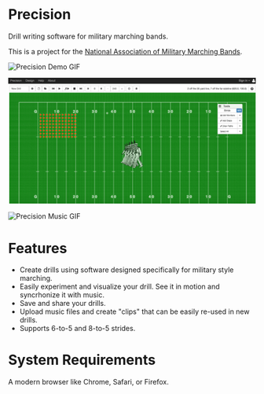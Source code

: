 # Precision
Drill writing software for military marching bands. 

This is a project for the [National Association of Military Marching Bands](HTTP://NAMMB.ORG).

![Precision Demo GIF](/public/Precision%20Speed%20Demo.gif?raw=true "Demo GIF")

![Precision Animation GIF](/public/precision%20animation%20demo.gif?raw=true "Animation GIF")

![Precision Music GIF](/public/precision%20music%20demo.gif?raw=true "Music GIF")


# Features
* Create drills using software designed specifically for military style marching.
* Easily experiment and visualize your drill. See it in motion and syncrhonize it with music.
* Save and share your drills.
* Upload music files and create "clips" that can be easily re-used in new drills.
* Supports 6-to-5 and 8-to-5 strides.


# System Requirements
A modern browser like Chrome, Safari, or Firefox.


